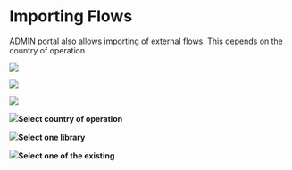 # Importing Flows

ADMIN portal also allows importing of external flows. This depends on the country of operation

![](https://lh4.googleusercontent.com/NOhAn4utic4gaR2PHF7k0KV4UX6kT8y3ETY1deLbYnpcuf-ZiAxiinCF8hXrYI2Qo\_izlRyW93u8EQYm1jbpS8o5aWKnTk0EMp9vauqDG90Df7ZQ-e2eHHnrUKOnv1V7dnx4iH09Soe6V1CgoA)

![](https://lh6.googleusercontent.com/AkblL8ZM5Tu\_sKC32WansLqOmxrjwqKhaMm3JUG9Ds5Sq2qi6\_dDefkhGZ-6netArvu2W3Q0iNJAVjjkboJUa3Ewkc1d5cfTAklYSltcOdFH4lnbAmmFUqbAfgF605y1hOGRV-N0VBmY\_HUIuA)

![](https://lh4.googleusercontent.com/4aH0WspmD6dGhNCh4RhQ-oSir\_uvqJYw3gSOAkS2Ezq8FkYJMWj1VVDSsrLt7tpNJEVHMSua65-u5PqaaV\_XRTYmFigKRxRkHyevD7RGWZxku0-2nSE87FT7SCAAqaoGNCDiyGXXqyFU55xLpg)

![](https://lh3.googleusercontent.com/\_AUTZvVXXDeEcyDsJ-QuL0rAuI8iraYh05BekHgtd1493jlmhXWng73eKEv9iXvgnB9QEDt6FPG5bJwFCqPnZ1xg-VP\_eN5GUqfL3w5vEUurYEaNhioi8Y-FxKh0s\_GCgVBUp7lHoZu5I45cIw)**Select country of operation**

![](https://lh4.googleusercontent.com/OZAUrsk5iMr7aL7hb6Qjvgl4UGFKyxeZuYBZANWBqgk2VsywJPxLpt8bqm25ycbOqQbGE3URab48PL6LhUi-i1w29iXPN9NoxeDWJUjxkCinVE7vC-jxP8ExSA-gc8RU5rdDvCYj6dLOWUR5AQ)**Select one library**

![](https://lh6.googleusercontent.com/sswnNrmz8AqbPhZdvmB5NSbQ11mTNPC22HVafvjTdskMEYAxCKB\_1pfXabLqUQyR6PFJ7OAV1p4csGax-LZ488mIQ6OG1Z3\_w90DYVyjlmTrdM9MsZ8TtiiQwaqxyFNEYe5NLid9auiwYXGVcw)**Select one of the existing**
